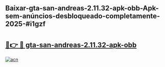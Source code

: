 ## Baixar-gta-san-andreas-2.11.32-apk-obb-Apk-sem-anúncios-desbloqueado-completamente-2025-#i1gzf

# <h2><a href="https://ainizakaria.my?title=gta-san-andreas-2.11.32-apk-obb&ref=22M">🔗👉 🔴 gta-san-andreas-2.11.32-apk-obb</a></h2>

[![acn](https://github.com/user-attachments/assets/0f9c940e-d8b0-45ae-aac7-cd30a18b3e1c)](https://ainizakaria.my?title=gta-san-andreas-2.11.32-apk-obb&ref=22M)


